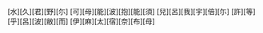[水][久][君][野][尓] [可][母][能][波][抱][能][須] [兒][呂][我][宇][倍][尓] [許][等][乎][呂][波][敝][而] [伊][麻][太][宿][奈][布][母]
